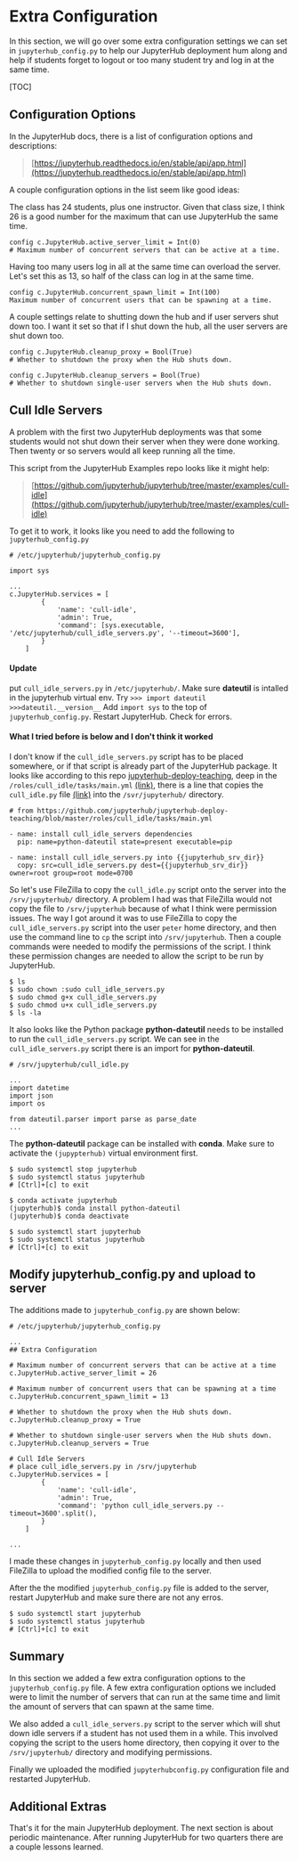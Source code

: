 # Extra Configuration

In this section, we will go over some extra configuration settings we can set in ```jupyterhub_config.py``` to help our JupyterHub deployment hum along and help if students forget to logout or too many student try and log in at the same time. 

[TOC]

## Configuration Options

In the JupyterHub docs, there is a list of configuration options and descriptions:

 > [https://jupyterhub.readthedocs.io/en/stable/api/app.html](https://jupyterhub.readthedocs.io/en/stable/api/app.html)

A couple configuration options in the list seem like good ideas:

The class has 24 students, plus one instructor. Given that class size, I think 26 is a good number for the maximum that can use JupyterHub the same time. 

```text
config c.JupyterHub.active_server_limit = Int(0)
# Maximum number of concurrent servers that can be active at a time.
```

Having too many users log in all at the same time can overload the server. Let's set this as 13, so half of the class can log in at the same time.

```text
config c.JupyterHub.concurrent_spawn_limit = Int(100)
Maximum number of concurrent users that can be spawning at a time.
```

A couple settings relate to shutting down the hub and if user servers shut down too. I want it set so that if I shut down the hub, all the user servers are shut down too.

```text
config c.JupyterHub.cleanup_proxy = Bool(True)
# Whether to shutdown the proxy when the Hub shuts down.
```

```text
config c.JupyterHub.cleanup_servers = Bool(True)
# Whether to shutdown single-user servers when the Hub shuts down.
```

## Cull Idle Servers

A problem with the first two JupyterHub deployments was that some students would not shut down their server when they were done working. Then twenty or so servers would all keep running all the time. 

This script from the JupyterHub Examples repo looks like it might help:

 > [https://github.com/jupyterhub/jupyterhub/tree/master/examples/cull-idle](https://github.com/jupyterhub/jupyterhub/tree/master/examples/cull-idle)
 
To get it to work, it looks like you need to add the following to ```jupyterhub_config.py```

```text
# /etc/jupyterhub/jupyterhub_config.py

import sys

...
c.JupyterHub.services = [
        {
            'name': 'cull-idle',
            'admin': True,
            'command': [sys.executable, '/etc/jupyterhub/cull_idle_servers.py', '--timeout=3600'],
        }
    ]
```

#### Update

put ```cull_idle_servers.py``` in ```/etc/jupyterhub/```. Make sure **dateutil** is intalled in the jupyterhub virtual env. Try ```>>> import dateutil  >>>dateutil.__version__``` Add ```import sys``` to the top of ```jupyterhub_config.py```. Restart JupyterHub. Check for errors.

#### What I tried before is below and I don't think it worked

I don't know if the ```cull_idle_servers.py``` script has to be placed somewhere, or if that script is already part of the JupyterHub package. It looks like according to this repo [jupyterhub-deploy-teaching](https://github.com/jupyterhub/jupyterhub-deploy-teaching), deep in the ```/roles/cull_idle/tasks/main.yml``` [(link)](https://github.com/jupyterhub/jupyterhub-deploy-teaching/blob/master/roles/cull_idle/tasks/main.yml), there is a line that copies the ```cull_idle.py``` file [(link)](https://github.com/jupyterhub/jupyterhub-deploy-teaching/blob/master/roles/cull_idle/files/cull_idle_servers.py) into the ```/svr/jupyterhub/``` directory.

```text
# from https://github.com/jupyterhub/jupyterhub-deploy-teaching/blob/master/roles/cull_idle/tasks/main.yml

- name: install cull_idle_servers dependencies
  pip: name=python-dateutil state=present executable=pip

- name: install cull_idle_servers.py into {{jupyterhub_srv_dir}}
  copy: src=cull_idle_servers.py dest={{jupyterhub_srv_dir}} owner=root group=root mode=0700
```

So let's use FileZilla to copy the ```cull_idle.py``` script onto the server into the ```/srv/jupyterhub/``` directory. A problem I had was that FileZilla would not copy the file to ```/srv/jupyterhub``` because of what I think were permission issues. The way I got around it was to use FileZilla to copy the ```cull_idle_servers.py``` script into the user ```peter``` home directory, and then use the command line to ```cp``` the script into ```/srv/jupyterhub```. Then a couple commands were needed to modify the permissions of the script. I think these permission changes are needed to allow the script to be run by JupyterHub.

```text
$ ls
$ sudo chown :sudo cull_idle_servers.py
$ sudo chmod g+x cull_idle_servers.py
$ sudo chmod u+x cull_idle_servers.py
$ ls -la
```

It also looks like the Python package **python-dateutil** needs to be installed to run the ```cull_idle_servers.py``` script. We can see in the ```cull_idle_servers.py``` script there is an import for **python-dateutil**.

```text
# /srv/jupyterhub/cull_idle.py

...
import datetime
import json
import os

from dateutil.parser import parse as parse_date
...
```

The **python-dateutil** package can be installed with **conda**. Make sure to activate the ```(jupypterhub)``` virtual environment first.

```text
$ sudo systemctl stop jupyterhub
$ sudo systemctl status jupyterhub
# [Ctrl]+[c] to exit

$ conda activate jupyterhub
(jupyterhub)$ conda install python-dateutil
(jupyterhub)$ conda deactivate

$ sudo systemctl start jupyterhub
$ sudo systemctl status jupyterhub
# [Ctrl]+[c] to exit
```

## Modify jupyterhub_config.py and upload to server

The additions made to ```jupyterhub_config.py``` are shown below:

```text
# /etc/jupyterhub/jupyterhub_config.py

...
## Extra Configuration

# Maximum number of concurrent servers that can be active at a time
c.JupyterHub.active_server_limit = 26

# Maximum number of concurrent users that can be spawning at a time
c.JupyterHub.concurrent_spawn_limit = 13

# Whether to shutdown the proxy when the Hub shuts down.
c.JupyterHub.cleanup_proxy = True

# Whether to shutdown single-user servers when the Hub shuts down.
c.JupyterHub.cleanup_servers = True

# Cull Idle Servers
# place cull_idle_servers.py in /srv/jupyterhub
c.JupyterHub.services = [
        {
            'name': 'cull-idle',
            'admin': True,
            'command': 'python cull_idle_servers.py --timeout=3600'.split(),
        }
    ]

...
```

I made these changes in ```jupyterhub_config.py``` locally and then used FileZilla to upload the modified config file to the server.

After the the modified ```jupyterhub_config.py``` file is added to the server, restart JupyterHub and make sure there are not any erros.

```text
$ sudo systemctl start jupyterhub
$ sudo systemctl status jupyterhub
# [Ctrl]+[c] to exit
```

## Summary

In this section we added a few extra configuration options to the ```jupyterhub_config.py``` file. A few extra configuration options we included were to limit the number of servers that can run at the same time and limit the amount of servers that can spawn at the same time.

We also added a ```cull_idle_servers.py``` script to the server which will shut down idle servers if a student has not used them in a while. This involved copying the script to the users home directory, then copying it over to the ```/srv/jupyterhub/``` directory and modifying permissions. 

Finally we uploaded the modified ```jupyterhubconfig.py``` configuration file and restarted JupyterHub.

## Additional Extras

That's it for the main JupyterHub deployment. The next section is about periodic maintenance. After running JupyterHub for two quarters there are a couple lessons learned.

<br>
